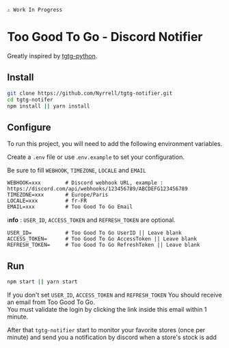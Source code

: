     ⚠️ Work In Progress
# Too Good To Go - Discord Notifier

Greatly inspired by [tgtg-python](https://github.com/ahivert/tgtg-python).

## Install

```zsh
git clone https://github.com/Nyrrell/tgtg-notifier.git
cd tgtg-notifer
npm install || yarn install
```

## Configure

To run this project, you will need to add the following environment variables.

Create a `.env` file or use .`env.example` to set your configuration. 

Be sure to fill `WEBHOOK`, `TIMEZONE`, `LOCALE` and `EMAIL`

```.dotenv
WEBHOOK=xxx        # Discord webhook URL, example : https://discord.com/api/webhooks/123456789/ABCDEFG123456789
TIMEZONE=xxx       # Europe/Paris
LOCALE=xxx         # fr-FR
EMAIL=xxx          # Too Good To Go Email
```

ℹ️**nfo** : `USER_ID`, `ACCESS_TOKEN` and `REFRESH_TOKEN` are optional.
```.dotenv
USER_ID=           # Too Good To Go UserID || Leave blank 
ACCESS_TOKEN=      # Too Good To Go AccessToken || Leave blank 
REFRESH_TOKEN=     # Too Good To Go RefreshToken || Leave blank 
```

## Run
```zsh
npm start || yarn start
```
If you don't set `USER_ID`, `ACCESS_TOKEN` and `REFRESH_TOKEN` You should receive an email from Too Good To Go.<br>
You must validate the login by clicking the link inside this email within 1 minute.<br>

After that `tgtg-notifier` start to monitor your favorite stores (once per minute) and send you a notification by discord when a store's stock is add 